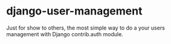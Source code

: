 django-user-management
======================

Just for show to others, the most simple way to do a your users management with Django contrib.auth module.